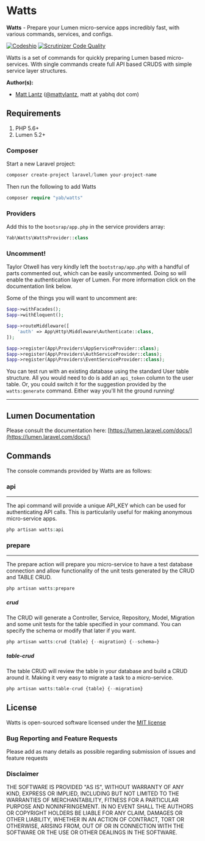 # Watts

**Watts** - Prepare your Lumen micro-service apps incredibly fast, with various commands, services, and configs.

[![Codeship](https://img.shields.io/codeship/7c9ec4f0-f8e9-0133-9b39-4e010acc8333.svg)](https://github.com/YABhq/Watts)
[![Scrutinizer Code Quality](https://scrutinizer-ci.com/g/YABhq/Watts/badges/quality-score.png?b=develop)](https://scrutinizer-ci.com/g/YABhq/Watts/?branch=develop)

Watts is a set of commands for quickly preparing Lumen based micro-services. With single commands create full API based CRUDS with simple service layer structures.

**Author(s):**
* [Matt Lantz](https://github.com/mlantz) ([@mattylantz](http://twitter.com/mattylantz), matt at yabhq dot com)

## Requirements

1. PHP 5.6+
3. Lumen 5.2+

### Composer
Start a new Laravel project:
```php
composer create-project laravel/lumen your-project-name
```

Then run the following to add Watts
```php
composer require "yab/watts"
```

### Providers
Add this to the `bootsrap/app.php` in the service providers array:
```php
Yab\Watts\WattsProvider::class
```

### Uncomment!
Taylor Otwell has very kindly left the `bootstrap/app.php` with a handful of parts commented out, which can be easily uncommented. Doing so will enable the authentication layer of Lumen. For more information click on the documentation link below.

Some of the things you will want to uncomment are:
```php
$app->withFacades();
$app->withEloquent();

$app->routeMiddleware([
    'auth' => App\Http\Middleware\Authenticate::class,
]);

$app->register(App\Providers\AppServiceProvider::class);
$app->register(App\Providers\AuthServiceProvider::class);
$app->register(App\Providers\EventServiceProvider::class);
```

You can test run with an existing database using the standard User table structure. All you would need to do is add an `api_token` column to the user table. Or, you could switch it for the suggestion provided by the `watts:generate` command. Either way you'll hit the ground running!

----

## Lumen Documentation
Please consult the documentation here: [https://lumen.laravel.com/docs/](https://lumen.laravel.com/docs/)

## Commands
The console commands provided by Watts are as follows:

### api
----
The api command will provide a unique API_KEY which can be used for authenticating API calls. This is particularily useful for making anonymous micro-service apps.

```php
php artisan watts:api
```

### prepare
----
The prepare action will prepare you micro-service to have a test database connection and allow functionality of the unit tests generated by the CRUD and TABLE CRUD.

```php
php artisan watts:prepare
```

##### crud
The CRUD will generate a Controller, Service, Repository, Model, Migration and some unit tests for the table specified in your command. You can specify the schema or modify that later if you want.

```php
php artisan watts:crud {table} {--migration} {--schema=}
```

##### table-crud
The table CRUD will review the table in your database and build a CRUD around it. Making it very easy to migrate a task to a micro-service.

```php
php artisan watts:table-crud {table} {--migration}
```

## License
Watts is open-sourced software licensed under the [MIT license](http://opensource.org/licenses/MIT)

### Bug Reporting and Feature Requests
Please add as many details as possible regarding submission of issues and feature requests

### Disclaimer
THE SOFTWARE IS PROVIDED "AS IS", WITHOUT WARRANTY OF ANY KIND, EXPRESS OR IMPLIED, INCLUDING BUT NOT LIMITED TO THE WARRANTIES OF MERCHANTABILITY, FITNESS FOR A PARTICULAR PURPOSE AND NONINFRINGEMENT. IN NO EVENT SHALL THE AUTHORS OR COPYRIGHT HOLDERS BE LIABLE FOR ANY CLAIM, DAMAGES OR OTHER LIABILITY, WHETHER IN AN ACTION OF CONTRACT, TORT OR OTHERWISE, ARISING FROM, OUT OF OR IN CONNECTION WITH THE SOFTWARE OR THE USE OR OTHER DEALINGS IN THE SOFTWARE.
